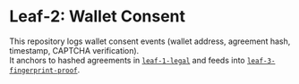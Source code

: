 # Leaf‑2: Wallet Consent

This repository logs wallet consent events (wallet address, agreement hash, timestamp, CAPTCHA verification).  
It anchors to hashed agreements in [`leaf-1-legal`](https://github.com/phonicboon/leaf-1-legal) and feeds into [`leaf-3-fingerprint-proof`](https://github.com/phonicboon/leaf-3-fingerprint-proof).

